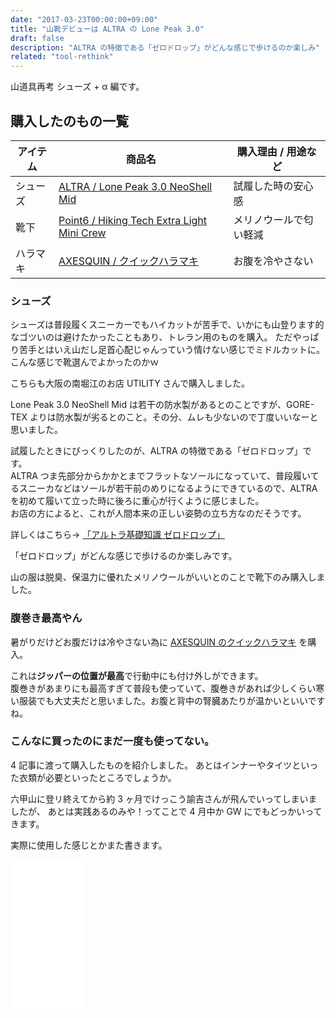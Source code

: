 ```yaml
---
date: "2017-03-23T00:00:00+09:00"
title: "山靴デビューは ALTRA の Lone Peak 3.0"
draft: false
description: "ALTRA の特徴である「ゼロドロップ」がどんな感じで歩けるのか楽しみ"
related: "tool-rethink"
---
```


<!--more-->

山道具再考 シューズ + α 編です。

## 購入したのもの一覧

| アイテム | 商品名 | 購入理由 / 用途など |
| ------ | ------ | ------ |
| シューズ | [ALTRA / Lone Peak 3.0 NeoShell Mid](https://www.altrarunning.com/men/lone-peak-3-neoshell-mid) | 試履した時の安心感 |
| 靴下 | [Point6 / Hiking Tech Extra Light Mini Crew](http://point6.com/collections/men/products/hiking-tech-extra-light-mini) | メリノウールで匂い軽減 |
| ハラマキ | [AXESQUIN / クイックハラマキ](http://www.axesquin.co.jp/index-page_id=ax0158.html) | お腹を冷やさない |

### シューズ

シューズは普段履くスニーカーでもハイカットが苦手で、いかにも山登ります的なゴツいのは避けたかったこともあり、トレラン用のものを購入。
ただやっぱり苦手とはいえ山だし足首心配じゃんっていう情けない感じでミドルカットに。こんな感じで靴選んでよかったのかｗ

こちらも大阪の南堀江のお店 UTILITY さんで購入しました。

Lone Peak 3.0 NeoShell Mid は若干の防水製があるとのことですが、GORE-TEX よりは防水製が劣るとのこと。その分、ムレも少ないので丁度いいなーと思いました。

試履したときにびっくりしたのが、ALTRA の特徴である「ゼロドロップ」です。  
ALTRA つま先部分からかかとまでフラットなソールになっていて、普段履いてるスニーカなどはソールが若干前のめりになるようにできているので、ALTRA を初めて履いて立った時に後ろに重心が行くように感じました。  
お店の方によると、これが人間本来の正しい姿勢の立ち方なのだそうです。

詳しくはこちら→ [「アルトラ基礎知識 ゼロドロップ」](http://altrazerodrop.jp/learntorun01.html)

「ゼロドロップ」がどんな感じで歩けるのか楽しみです。

山の服は脱臭、保温力に優れたメリノウールがいいとのことで靴下のみ購入しました。

### 腹巻き最高やん

暑がりだけどお腹だけは冷やさない為に [AXESQUIN のクイックハラマキ](http://www.axesquin.co.jp/index-page_id=ax0158.html) を購入。

これは**ジッパーの位置が最高**で行動中にも付け外しができます。  
腹巻きがあまりにも最高すぎて普段も使っていて、腹巻きがあれば少しくらい寒い服装でも大丈夫だと思いました。お腹と背中の腎臓あたりが温かいといいですね。

### こんなに買ったのにまだ一度も使ってない。

4 記事に渡って購入したものを紹介しました。
あとはインナーやタイツといった衣類が必要といったところでしょうか。

六甲山に登リ終えてから約 3 ヶ月でけっこう諭吉さんが飛んでいってしまいましたが、
あとは実践あるのみや！ってことで 4 月中か GW にでもどっかいってきます。

実際に使用した感じとかまた書きます。

<iframe style="width:120px;height:240px;" marginwidth="0" marginheight="0" scrolling="no" frameborder="0" src="//rcm-fe.amazon-adsystem.com/e/cm?lt1=_blank&bc1=000000&IS2=1&bg1=FFFFFF&fc1=000000&lc1=0000FF&t=hiking-hiking-22&o=9&p=8&l=as4&m=amazon&f=ifr&ref=as_ss_li_til&asins=B01B720H9S&linkId=5840a3ce1b258edd3eecfa5fe6d9ad07"></iframe>
